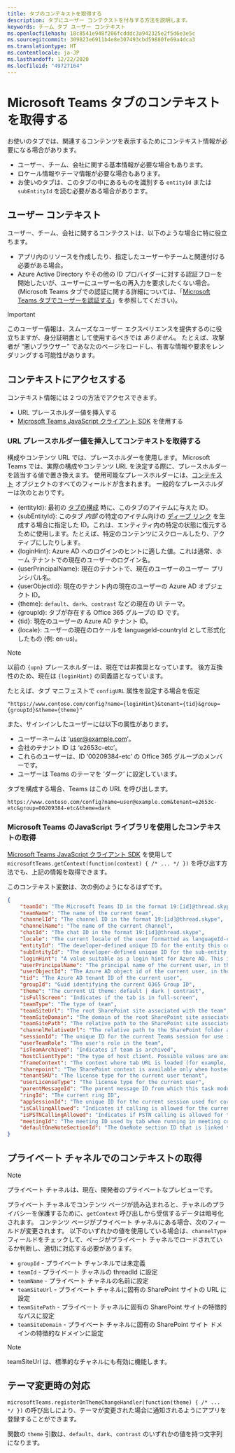 ```yaml
---
title: タブのコンテキストを取得する
description: タブにユーザー コンテクストを付与する方法を説明します。
keywords: チーム タブ ユーザー コンテキスト
ms.openlocfilehash: 18c8541e948f206fcdddc3a942325e2f5d6e3e5c
ms.sourcegitcommit: 309823e6911b4e8e307493cbd59880fe69a4dca3
ms.translationtype: HT
ms.contentlocale: ja-JP
ms.lasthandoff: 12/22/2020
ms.locfileid: "49727164"
---
```

# <a name="get-context-for-your-microsoft-teams-tab"></a>Microsoft Teams タブのコンテキストを取得する

お使いのタブでは、関連するコンテンツを表示するためにコンテキスト情報が必要になる場合があります。

* ユーザー、チーム、会社に関する基本情報が必要な場合もあります。
* ロケール情報やテーマ情報が必要な場合もあります。
* お使いのタブは、このタブの中にあるものを識別する `entityId` または `subEntityId` を読む必要がある場合があります。

## <a name="user-context"></a>ユーザー コンテキスト

ユーザー、チーム、会社に関するコンテクストは、以下のような場合に特に役立ちます。

* アプリ内のリソースを作成したり、指定したユーザーやチームと関連付ける必要がある場合。
* Azure Active Directory やその他の ID プロバイダーに対する認証フローを開始したいが、ユーザーにユーザー名の再入力を要求したくない場合。 (Microsoft Teams タブでの認証に関する詳細については、「[Microsoft Teams タブでユーザーを認証する](~/concepts/authentication/authentication.md)」を参照してください)。

> [!IMPORTANT]
> このユーザー情報は、スムーズなユーザー エクスペリエンスを提供するのに役立ちますが、身分証明書として使用するべきでは *ありません*。 たとえば、攻撃者が “悪いブラウザー” であなたのページをロードし、有害な情報や要求をレンダリングする可能性があります。

## <a name="accessing-context"></a>コンテキストにアクセスする

コンテキスト情報には 2 つの方法でアクセスできます。

* URL プレースホルダー値を挿入する
* [Microsoft Teams JavaScript クライアント SDK](/javascript/api/overview/msteams-client) を使用する

### <a name="getting-context-by-inserting-url-placeholder-values"></a>URL プレースホルダー値を挿入してコンテキストを取得する

構成やコンテンツ URL では、プレースホルダーを使用します。 Microsoft Teams では、実際の構成やコンテンツ URL を決定する際に、プレースホルダーを該当する値で置き換えます。 使用可能なプレースホルダーには、[コンテキスト](/javascript/api/@microsoft/teams-js/microsoftteams.context?view=msteams-client-js-latest&preserve-view=true) オブジェクトのすべてのフィールドが含まれます。 一般的なプレースホルダーは次のとおりです。

* {entityId}: 最初の [タブの構成](~/tabs/how-to/create-tab-pages/configuration-page.md) 時に、このタブのアイテムに与えた ID。
* {subEntityId}: このタブ _内部_ の特定のアイテム向けの [ディープ リンク](~/concepts/build-and-test/deep-links.md) を生成する場合に指定した ID。これは、エンティティ内の特定の状態に復元するために使用します。たとえば、特定のコンテンツにスクロールしたり、アクティブにしたりします。
* {loginHint}: Azure AD へのログインのヒントに適した値。これは通常、ホーム テナントでの現在のユーザーのログイン名。
* {userPrincipalName}: 現在のテナントで、現在のユーザーのユーザー プリンシパル名。
* {userObjectId}: 現在のテナント内の現在のユーザーの Azure AD オブジェクト ID。
* {theme}: `default`、`dark`、`contrast` などの現在の UI テーマ。
* {groupId}: タブが存在する Office 365 グループの ID です。
* {tid}: 現在のユーザーの Azure AD テナント ID。
* {locale}: ユーザーの現在のロケールを languageId-countryId として形式化したもの (例: en-us)。

>[!NOTE]
>以前の `{upn}` プレースホルダーは、現在では非推奨となっています。 後方互換性のため、現在は `{loginHint}` の同義語となっています。

たとえば、タブ マニフェストで `configURL` 属性を設定する場合を仮定

`"https://www.contoso.com/config?name={loginHint}&tenant={tid}&group={groupId}&theme={theme}"`

また、サインインしたユーザーには以下の属性があります。

* ユーザーネームは ‘user@example.com’。
* 会社のテナント ID は ‘e2653c-etc’。
* これらのユーザーは、ID ‘00209384-etc’ の Office 365 グループのメンバーです。
* ユーザーは Teams のテーマを ‘ダーク’ に設定しています。

タブを構成する場合、Teams はこの URL を呼び出します。

`https://www.contoso.com/config?name=user@example.com&tenant=e2653c-etc&group=00209384-etc&theme=dark`

### <a name="getting-context-by-using-the-microsoft-teams-javascript-library"></a>Microsoft Teams のJavaScript ライブラリを使用したコンテキストの取得

[Microsoft Teams JavaScript クライアント SDK](/javascript/api/overview/msteams-client) を使用して `microsoftTeams.getContext(function(context) { /* ... */ })` を呼び出す方法でも、上記の情報を取得できます。

このコンテキスト変数は、次の例のようになるはずです。

```json
{
    "teamId": "The Microsoft Teams ID in the format 19:[id]@thread.skype",
    "teamName": "The name of the current team",
    "channelId": "The channel ID in the format 19:[id]@thread.skype",
    "channelName": "The name of the current channel",
    "chatId": "The chat ID in the format 19:[id]@thread.skype",
    "locale": "The current locale of the user formatted as languageId-countryId (for example, en-us)",
    "entityId": "The developer-defined unique ID for the entity this content points to",
    "subEntityId": "The developer-defined unique ID for the sub-entity this content points to",
    "loginHint": "A value suitable as a login hint for Azure AD. This is usually the login name of the current user, in their home tenant",
    "userPrincipalName": "The principal name of the current user, in the current tenant",
    "userObjectId": "The Azure AD object id of the current user, in the current tenant",
    "tid": "The Azure AD tenant ID of the current user",
    "groupId": "Guid identifying the current O365 Group ID",
    "theme": "The current UI theme: default | dark | contrast",
    "isFullScreen": "Indicates if the tab is in full-screen",
    "teamType": "The type of team",
    "teamSiteUrl": "The root SharePoint site associated with the team",
    "teamSiteDomain": "The domain of the root SharePoint site associated with the team",
    "teamSitePath": "The relative path to the SharePoint site associated with the team",
    "channelRelativeUrl": "The relative path to the SharePoint folder associated with the channel",
    "sessionId": "The unique ID for the current Teams session for use in correlating telemetry data",
    "userTeamRole": "The user's role in the team",
    "isTeamArchived": "Indicates if team is archived",
    "hostClientType": "The type of host client. Possible values are android, ios, web, desktop, rigel",
    "frameContext": "The context where tab URL is loaded (for example, content, task, setting, remove, sidePanel)",
    "sharepoint": "The SharePoint context is available only when hosted in SharePoint",
    "tenantSKU": "The license type for the current user tenant",
    "userLicenseType": "The license type for the current user",
    "parentMessageId": "The parent message ID from which this task module is launched",
    "ringId": "The current ring ID",
    "appSessionId": "The unique ID for the current session used for correlating telemetry data",
    "isCallingAllowed": "Indicates if calling is allowed for the current logged in user",
    "isPSTNCallingAllowed": "Indicates if PSTN calling is allowed for the current logged in user",
    "meetingId": "The meeting ID used by tab when running in meeting context",
    "defaultOneNoteSectionId": "The OneNote section ID that is linked to the channel"
}
```

## <a name="retrieving-context-in-private-channels"></a>プライベート チャネルでのコンテキストの取得

> [!Note]
> プライベート チャネルは、現在、開発者のプライベートなプレビューです。

プライベート チャネルでコンテンツ ページが読み込まれると、チャネルのプライバシーを保護するために、`getContext` 呼び出しから受信するデータは暗号化されます。 コンテンツ ページがプライベート チャネルにある場合、次のフィールドが変更されます。 以下のいずれかの値を使用している場合は、`channelType` フィールドをチェックして、ページがプライベート チャネルでロードされているか判断し、適切に対応する必要があります。

* `groupId` - プライベート チャンネルでは未定義
* `teamId` - プライベート チャネルの threadId に設定
* `teamName` - プライベート チャネルの名前に設定
* `teamSiteUrl` - プライベート チャネルに固有の SharePoint サイトの URL に設定
* `teamSitePath` - プライベート チャネルに固有の SharePoint サイトの特徴的なパスに設定
* `teamSiteDomain` - プライベート チャネルに固有の SharePoint サイト ドメインの特徴的なドメインに設定

> [!Note]
>  teamSiteUrl は、標準的なチャネルにも有効に機能します。

## <a name="theme-change-handling"></a>テーマ変更時の対応

`microsoftTeams.registerOnThemeChangeHandler(function(theme) { /* ... */ })` の呼び出しにより、テーマが変更された場合に通知されるようにアプリを登録することができます。

関数の `theme` 引数は、`default`、`dark`、`contrast` のいずれかの値を持つ文字列になります。
